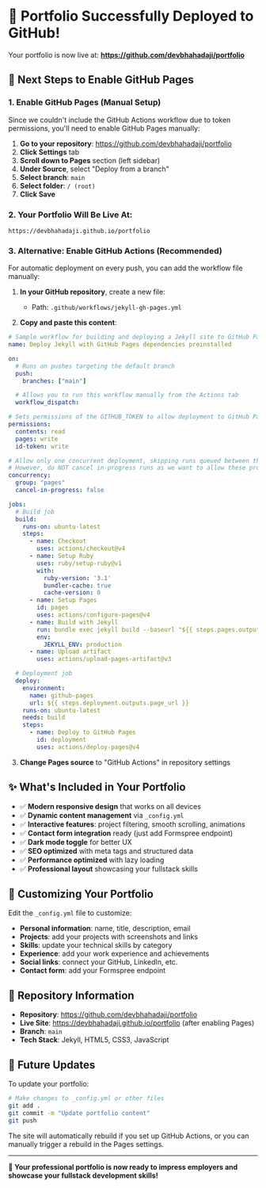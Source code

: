 # 🎉 Portfolio Successfully Deployed to GitHub!

Your portfolio is now live at: **https://github.com/devbhahadaji/portfolio**

## 🚀 Next Steps to Enable GitHub Pages

### 1. Enable GitHub Pages (Manual Setup)

Since we couldn't include the GitHub Actions workflow due to token permissions, you'll need to enable GitHub Pages manually:

1. **Go to your repository**: https://github.com/devbhahadaji/portfolio
2. **Click Settings** tab
3. **Scroll down to Pages** section (left sidebar)
4. **Under Source**, select "Deploy from a branch"
5. **Select branch**: `main`
6. **Select folder**: `/ (root)`
7. **Click Save**

### 2. Your Portfolio Will Be Live At:
```
https://devbhahadaji.github.io/portfolio
```

### 3. Alternative: Enable GitHub Actions (Recommended)

For automatic deployment on every push, you can add the workflow file manually:

1. **In your GitHub repository**, create a new file:
   - Path: `.github/workflows/jekyll-gh-pages.yml`
   
2. **Copy and paste this content**:

```yaml
# Sample workflow for building and deploying a Jekyll site to GitHub Pages
name: Deploy Jekyll with GitHub Pages dependencies preinstalled

on:
  # Runs on pushes targeting the default branch
  push:
    branches: ["main"]

  # Allows you to run this workflow manually from the Actions tab
  workflow_dispatch:

# Sets permissions of the GITHUB_TOKEN to allow deployment to GitHub Pages
permissions:
  contents: read
  pages: write
  id-token: write

# Allow only one concurrent deployment, skipping runs queued between the run in-progress and latest queued.
# However, do NOT cancel in-progress runs as we want to allow these production deployments to complete.
concurrency:
  group: "pages"
  cancel-in-progress: false

jobs:
  # Build job
  build:
    runs-on: ubuntu-latest
    steps:
      - name: Checkout
        uses: actions/checkout@v4
      - name: Setup Ruby
        uses: ruby/setup-ruby@v1
        with:
          ruby-version: '3.1'
          bundler-cache: true
          cache-version: 0
      - name: Setup Pages
        id: pages
        uses: actions/configure-pages@v4
      - name: Build with Jekyll
        run: bundle exec jekyll build --baseurl "${{ steps.pages.outputs.base_path }}"
        env:
          JEKYLL_ENV: production
      - name: Upload artifact
        uses: actions/upload-pages-artifact@v3

  # Deployment job
  deploy:
    environment:
      name: github-pages
      url: ${{ steps.deployment.outputs.page_url }}
    runs-on: ubuntu-latest
    needs: build
    steps:
      - name: Deploy to GitHub Pages
        id: deployment
        uses: actions/deploy-pages@v4
```

3. **Change Pages source** to "GitHub Actions" in repository settings

## ✨ What's Included in Your Portfolio

- ✅ **Modern responsive design** that works on all devices
- ✅ **Dynamic content management** via `_config.yml`
- ✅ **Interactive features**: project filtering, smooth scrolling, animations
- ✅ **Contact form integration** ready (just add Formspree endpoint)
- ✅ **Dark mode toggle** for better UX
- ✅ **SEO optimized** with meta tags and structured data
- ✅ **Performance optimized** with lazy loading
- ✅ **Professional layout** showcasing your fullstack skills

## 🔧 Customizing Your Portfolio

Edit the `_config.yml` file to customize:

- **Personal information**: name, title, description, email
- **Projects**: add your projects with screenshots and links
- **Skills**: update your technical skills by category  
- **Experience**: add your work experience and achievements
- **Social links**: connect your GitHub, LinkedIn, etc.
- **Contact form**: add your Formspree endpoint

## 📱 Repository Information

- **Repository**: https://github.com/devbhahadaji/portfolio
- **Live Site**: https://devbhahadaji.github.io/portfolio (after enabling Pages)
- **Branch**: `main`
- **Tech Stack**: Jekyll, HTML5, CSS3, JavaScript

## 🔄 Future Updates

To update your portfolio:

```bash
# Make changes to _config.yml or other files
git add .
git commit -m "Update portfolio content"  
git push
```

The site will automatically rebuild if you set up GitHub Actions, or you can manually trigger a rebuild in the Pages settings.

---

**🎯 Your professional portfolio is now ready to impress employers and showcase your fullstack development skills!**